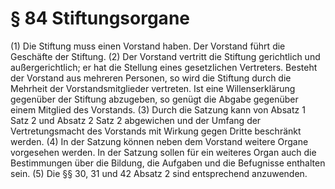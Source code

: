 # § 84 Stiftungsorgane
(1) Die Stiftung muss einen Vorstand haben. Der Vorstand führt die Geschäfte der Stiftung.
(2) Der Vorstand vertritt die Stiftung gerichtlich und außergerichtlich; er hat die Stellung eines gesetzlichen Vertreters. Besteht der Vorstand aus mehreren Personen, so wird die Stiftung durch die Mehrheit der Vorstandsmitglieder vertreten. Ist eine Willenserklärung gegenüber der Stiftung abzugeben, so genügt die Abgabe gegenüber einem Mitglied des Vorstands.
(3) Durch die Satzung kann von Absatz 1 Satz 2 und Absatz 2 Satz 2 abgewichen und der Umfang der Vertretungsmacht des Vorstands mit Wirkung gegen Dritte beschränkt werden.
(4) In der Satzung können neben dem Vorstand weitere Organe vorgesehen werden. In der Satzung sollen für ein weiteres Organ auch die Bestimmungen über die Bildung, die Aufgaben und die Befugnisse enthalten sein.
(5) Die §§ 30, 31 und 42 Absatz 2 sind entsprechend anzuwenden.